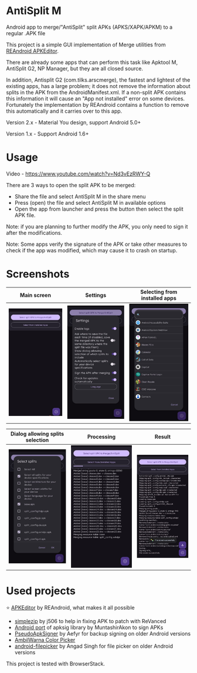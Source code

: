 # AntiSplit M
Android app to merge/"AntiSplit" split APKs (APKS/XAPK/APKM) to a regular .APK file

This project is a simple GUI implementation of Merge utilities from [REAndroid APKEditor](https://github.com/REAndroid/APKEditor).

There are already some apps that can perform this task like Apktool M, AntiSplit G2, NP Manager, but they are all closed source. 

In addition, Antisplit G2 (com.tilks.arscmerge), the fastest and lightest of the existing apps, has a large problem; it does not remove the information about splits in the APK from the AndroidManifest.xml. If a non-split APK contains this information it will cause an "App not installed" error on some devices. Fortunately the implementation by REAndroid contains a function to remove this automatically and it carries over to this app.

Version 2.x - Material You design, support Android 5.0+

Version 1.x - Support Android 1.6+

# Usage
Video - https://www.youtube.com/watch?v=Nd3vEzRWY-Q

There are 3 ways to open the split APK to be merged:
* Share the file and select AntiSplit M in the share menu
* Press (open) the file and select AntiSplit M in available options
* Open the app from launcher and press the button then select the split APK file.

Note: if you are planning to further modify the APK, you only need to sign it after the modifications.

Note: Some apps verify the signature of the APK or take other measures to check if the app was modified, which may cause it to crash on startup.

# Screenshots
| Main screen                                                                 | Settings                                                                    | Selecting from installed apps                                               |
| ---------------------------------------------------------------------------- | --------------------------------------------------------------------------- | ---------------------------------------------------------------------------- |
| ![Main screen](images/2.0%20mainscreen.jpg) | ![Settings](images/2.0%20settings.jpg) | ![Selecting from installed apps](images/2.0%20app%20list.jpg) |

| Dialog allowing splits selection                                            | Processing                                                                  | Result                                                                      |
| --------------------------------------------------------------------------- | ---------------------------------------------------------------------------- | --------------------------------------------------------------------------- |
| ![Dialog](images/2.0%20dialog.jpg) | ![Processing](images/2.0%20processing.jpg) | ![Result](images/2.0%20result.jpg) |

# Used projects

⭐ [APKEditor](https://github.com/REAndroid/APKEditor) by REAndroid, what makes it all possible
* [simplezip](https://github.com/j506/simplezip) by j506 to help in fixing APK to patch with ReVanced
* [Android port](https://github.com/MuntashirAkon/apksig-android) of apksig library by MuntashirAkon to sign APKs
* [PseudoApkSigner](https://github.com/Aefyr/PseudoApkSigner) by Aefyr for backup signing on older Android versions
* [AmbilWarna Color Picker](https://github.com/yukuku/ambilwarna)
* [android-filepicker](https://github.com/singhangadin/android-filepicker) by Angad Singh for file picker on older Android versions
  
This project is tested with BrowserStack.
